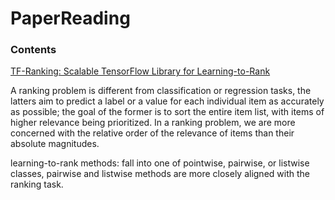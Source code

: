 # PaperReading

### Contents

[TF-Ranking: Scalable TensorFlow Library for Learning-to-Rank](https://arxiv.org/pdf/1812.00073.pdf)

A ranking problem is different from classification or regression tasks, the latters aim to predict a label or a value for each individual item as accurately as possible; the goal of the former is to sort the entire item list, with items of higher relevance being prioritized. In a ranking problem, we are more concerned with the relative order of the relevance of items than their absolute magnitudes.

learning-to-rank methods: fall into one of pointwise, pairwise, or listwise classes, pairwise and listwise methods are more closely aligned with the ranking task.

